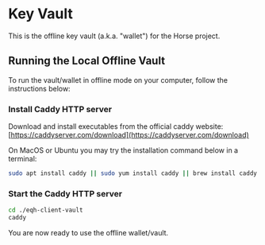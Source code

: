 # Key Vault

This is the offline key vault (a.k.a. "wallet") for the Horse project.

## Running the Local Offline Vault

To run the vault/wallet in offline mode on your computer, follow the instructions below:

### Install Caddy HTTP server

Download and install executables from the official caddy website: [https://caddyserver.com/download](https://caddyserver.com/download)

On MacOS or Ubuntu you may try the installation command below in a terminal:

```bash
sudo apt install caddy || sudo yum install caddy || brew install caddy
```

### Start the Caddy HTTP server

```bash
cd ./eqh-client-vault
caddy
```

You are now ready to use the offline wallet/vault.

